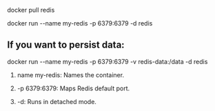 docker pull redis

docker run --name my-redis -p 6379:6379 -d redis

## If you want to persist data:

docker run --name my-redis -p 6379:6379 -v redis-data:/data -d redis

1. name my-redis: Names the container.

2. -p 6379:6379: Maps Redis default port.

3. -d: Runs in detached mode.
